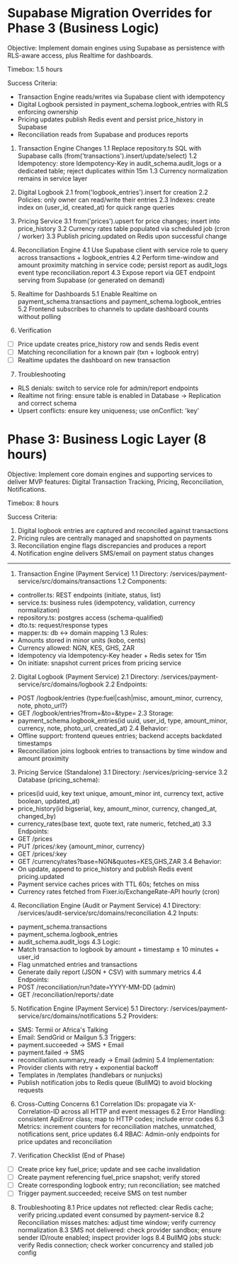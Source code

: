 # Supabase Migration Overrides for Phase 3 (Business Logic)

Objective: Implement domain engines using Supabase as persistence with RLS-aware access, plus Realtime for dashboards.

Timebox: 1.5 hours

Success Criteria:
- Transaction Engine reads/writes via Supabase client with idempotency
- Digital Logbook persisted in payment_schema.logbook_entries with RLS enforcing ownership
- Pricing updates publish Redis event and persist price_history in Supabase
- Reconciliation reads from Supabase and produces reports

1) Transaction Engine Changes
1.1 Replace repository.ts SQL with Supabase calls (from('transactions').insert/update/select)
1.2 Idempotency: store Idempotency-Key in audit_schema.audit_logs or a dedicated table; reject duplicates within 15m
1.3 Currency normalization remains in service layer

2) Digital Logbook
2.1 from('logbook_entries').insert for creation
2.2 Policies: only owner can read/write their entries
2.3 Indexes: create index on (user_id, created_at) for quick range queries

3) Pricing Service
3.1 from('prices').upsert for price changes; insert into price_history
3.2 Currency rates table populated via scheduled job (cron / worker)
3.3 Publish pricing.updated on Redis upon successful change

4) Reconciliation Engine
4.1 Use Supabase client with service role to query across transactions + logbook_entries
4.2 Perform time-window and amount proximity matching in service code; persist report as audit_logs event type reconciliation.report
4.3 Expose report via GET endpoint serving from Supabase (or generated on demand)

5) Realtime for Dashboards
5.1 Enable Realtime on payment_schema.transactions and payment_schema.logbook_entries
5.2 Frontend subscribes to channels to update dashboard counts without polling

6) Verification
- [ ] Price update creates price_history row and sends Redis event
- [ ] Matching reconciliation for a known pair (txn + logbook entry)
- [ ] Realtime updates the dashboard on new transaction

7) Troubleshooting
- RLS denials: switch to service role for admin/report endpoints
- Realtime not firing: ensure table is enabled in Database -> Replication and correct schema
- Upsert conflicts: ensure key uniqueness; use onConflict: 'key'

# Phase 3: Business Logic Layer (8 hours)

Objective: Implement core domain engines and supporting services to deliver MVP features: Digital Transaction Tracking, Pricing, Reconciliation, Notifications.

Timebox: 8 hours

Success Criteria:
1) Digital logbook entries are captured and reconciled against transactions
2) Pricing rules are centrally managed and snapshotted on payments
3) Reconciliation engine flags discrepancies and produces a report
4) Notification engine delivers SMS/email on payment status changes

---

1. Transaction Engine (Payment Service)
1.1 Directory: /services/payment-service/src/domains/transactions
1.2 Components:
- controller.ts: REST endpoints (initiate, status, list)
- service.ts: business rules (idempotency, validation, currency normalization)
- repository.ts: postgres access (schema-qualified)
- dto.ts: request/response types
- mapper.ts: db <-> domain mapping
1.3 Rules:
- Amounts stored in minor units (kobo, cents)
- Currency allowed: NGN, KES, GHS, ZAR
- Idempotency via Idempotency-Key header + Redis setex for 15m
- On initiate: snapshot current prices from pricing service

2. Digital Logbook (Payment Service)
2.1 Directory: /services/payment-service/src/domains/logbook
2.2 Endpoints:
- POST /logbook/entries {type:fuel|cash|misc, amount_minor, currency, note, photo_url?}
- GET /logbook/entries?from=&to=&type=
2.3 Storage:
- payment_schema.logbook_entries(id uuid, user_id, type, amount_minor, currency, note, photo_url, created_at)
2.4 Behavior:
- Offline support: frontend queues entries; backend accepts backdated timestamps
- Reconciliation joins logbook entries to transactions by time window and amount proximity

3. Pricing Service (Standalone)
3.1 Directory: /services/pricing-service
3.2 Database (pricing_schema):
- prices(id uuid, key text unique, amount_minor int, currency text, active boolean, updated_at)
- price_history(id bigserial, key, amount_minor, currency, changed_at, changed_by)
- currency_rates(base text, quote text, rate numeric, fetched_at)
3.3 Endpoints:
- GET /prices
- PUT /prices/:key {amount_minor, currency}
- GET /prices/:key
- GET /currency/rates?base=NGN&quotes=KES,GHS,ZAR
3.4 Behavior:
- On update, append to price_history and publish Redis event pricing.updated
- Payment service caches prices with TTL 60s; fetches on miss
- Currency rates fetched from Fixer.io/ExchangeRate-API hourly (cron)

4. Reconciliation Engine (Audit or Payment Service)
4.1 Directory: /services/audit-service/src/domains/reconciliation
4.2 Inputs:
- payment_schema.transactions
- payment_schema.logbook_entries
- audit_schema.audit_logs
4.3 Logic:
- Match transaction to logbook by amount + timestamp ± 10 minutes + user_id
- Flag unmatched entries and transactions
- Generate daily report (JSON + CSV) with summary metrics
4.4 Endpoints:
- POST /reconciliation/run?date=YYYY-MM-DD (admin)
- GET /reconciliation/reports/:date

5. Notification Engine (Payment Service)
5.1 Directory: /services/payment-service/src/domains/notifications
5.2 Providers:
- SMS: Termii or Africa's Talking
- Email: SendGrid or Mailgun
5.3 Triggers:
- payment.succeeded -> SMS + Email
- payment.failed -> SMS
- reconciliation.summary_ready -> Email (admin)
5.4 Implementation:
- Provider clients with retry + exponential backoff
- Templates in /templates (handlebars or nunjucks)
- Publish notification jobs to Redis queue (BullMQ) to avoid blocking requests

6. Cross-Cutting Concerns
6.1 Correlation IDs: propagate via X-Correlation-ID across all HTTP and event messages
6.2 Error Handling: consistent ApiError class; map to HTTP codes; include error codes
6.3 Metrics: increment counters for reconciliation matches, unmatched, notifications sent, price updates
6.4 RBAC: Admin-only endpoints for price updates and reconciliation

7. Verification Checklist (End of Phase)
- [ ] Create price key fuel_price; update and see cache invalidation
- [ ] Create payment referencing fuel_price snapshot; verify stored
- [ ] Create corresponding logbook entry; run reconciliation; see matched
- [ ] Trigger payment.succeeded; receive SMS on test number

8. Troubleshooting
8.1 Price updates not reflected: clear Redis cache; verify pricing.updated event consumed by payment-service
8.2 Reconciliation misses matches: adjust time window; verify currency normalization
8.3 SMS not delivered: check provider sandbox; ensure sender ID/route enabled; inspect provider logs
8.4 BullMQ jobs stuck: verify Redis connection; check worker concurrency and stalled job config

